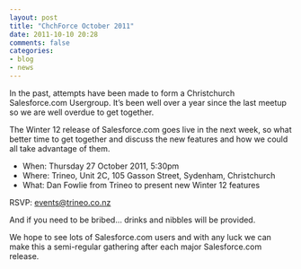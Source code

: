 ```yaml
---
layout: post
title: "ChchForce October 2011"
date: 2011-10-10 20:28
comments: false
categories: 
- blog
- news
---
```

In the past, attempts have been made to form a Christchurch Salesforce.com Usergroup. It’s been well over a year since the last meetup so we are well overdue to get together.

The Winter 12 release of Salesforce.com goes live in the next week, so what better time to get together and discuss the new features and how we could all take advantage of them.

*  When: Thursday 27 October 2011, 5:30pm
*  Where: Trineo, Unit 2C, 105 Gasson Street, Sydenham, Christchurch
*  What: Dan Fowlie from Trineo to present new Winter 12 features

RSVP: events@trineo.co.nz

And if you need to be bribed... drinks and nibbles will be provided.

We hope to see lots of Salesforce.com users and with any luck we can make this a semi-regular gathering after each major Salesforce.com release.
